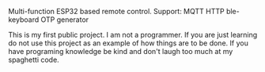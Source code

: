 Multi-function ESP32 based remote control.
Support:
  MQTT
  HTTP
  ble-keyboard 
  OTP generator


This is my first public project. I am not a programmer. If you are just learning do not use this project as an example of how things are to be done. If you have programing knowledge be kind and don't laugh too much at my spaghetti code.
